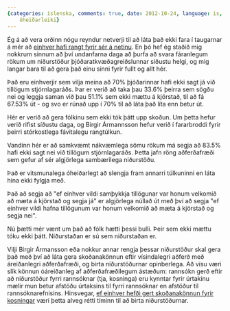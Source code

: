 ```yaml
---
{categories: íslenska, comments: true, date: 2012-10-24, language: is, title: Vitsmunalegur
    óheiðarleiki}
---
```


Ég á að vera orðinn nógu reyndur netverji til að láta það ekki fara í taugarnar á mér að [einhver hafi rangt fyrir sér á netinu][1]. En þó hef ég staðið mig nokkrum sinnum að því undanfarna daga að þurfa að svara fáranlegum rökum um niðurstöður þjóðaratkvæðagreiðslunnar síðustu helgi, og mig langar bara til að gera það einu sinni fyrir fullt og allt hér.

Það eru einhverjir sem vilja meina að 70% þjóðarinnar hafi ekki sagt já við tillögum stjórnlagaráðs. Þar er verið að taka þau 33.6% þeirra sem sögðu nei og leggja saman við þau 51.1% sem ekki mættu á kjörstað, til að fá 67.53% út - og svo er rúnað upp í 70% til að láta það líta enn betur út.

Hér er verið að gera fólkinu sem ekki tók þátt upp skoðun. Um þetta hefur verið rifist síðustu daga, og Birgir Ármannsson hefur verið í fararbroddi fyrir þeirri stórkostlega fávitalegu rangtúlkun.

Vandinn hér er að samkvæmt nákvæmlega sömu rökum má segja að 83.5% hafi ekki sagt nei við tillögum stjórnlagaráðs. Þetta jafn röng aðferðafræði sem gefur af sér algjörlega sambærilega niðurstöðu.

Það er vitsmunalega óheiðarlegt að slengja fram annarri túlkuninni en láta hina ekki fylgja með.

Það að segja að "ef einhver vildi samþykkja tillögunar var honum velkomið að mæta á kjörstað og segja já" er algjörlega núllað út með því að segja "ef einhver vildi hafna tillögunum var honum velkomið að mæta á kjörstað og segja nei".

Nú þætti mér vænt um það að fólk hætti þessi bulli. Þeir sem ekki mættu tóku ekki þátt. Niðurstaðan er sú sem niðurstaðan er.

Vilji Birgir Ármansson eða nokkur annar rengja þessar niðurstöður skal gera það með því að láta gera skoðanakönnun eftir vísindalegri aðferð með áreiðanlegri aðferðafræði, og birta niðurstöðurnar opinberlega. Að vísu væri slík könnun óáreiðanleg af aðferðafræðilegum ástæðum: rannsókn gerð eftir að niðurstöður fyrri rannsóknar (tja, kosninga) eru kynntar fyrir úrtakinu mælir mun betur afstöðu úrtaksins til fyrri rannsóknar en afstöður til rannsóknarefnisins. Hinsvegar, [ef einhver hefði gert skoðanakönnun fyrir kosningar][2] væri þetta alveg rétti tíminn til að birta niðurstöðurnar.


 [1]: http://xkcd.com/386/
 [2]: http://smugan.is/2012/10/gallup-spurdi-um-tillogur-stjornlagarads/
